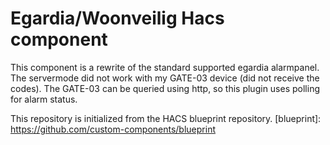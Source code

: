 # Egardia/Woonveilig Hacs component

This component is a rewrite of the standard supported egardia alarmpanel.
The servermode did not work with my GATE-03 device (did not receive the codes).
The GATE-03 can be queried using http, so this plugin uses polling for alarm status.

This repository is initialized from the HACS blueprint repository.
[blueprint]: https://github.com/custom-components/blueprint
